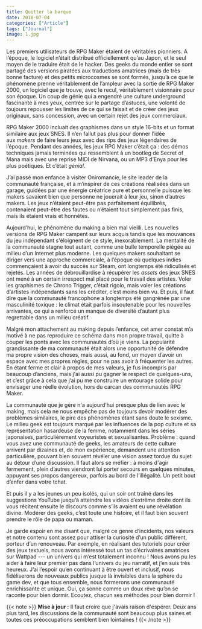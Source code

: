 ```yaml
---
title: Quitter la barque
date: 2018-07-04
categories: ["Article"]
tags: ["Journal"]
image: 1.jpg
---
```


Les premiers utilisateurs de RPG Maker étaient de véritables pionniers. A l’époque, le logiciel n’était distribué officiellement qu’au Japon, et le seul moyen de le traduire était de le hacker. Des geeks du monde entier se sont partagé des versions piratées aux traductions amatrices (mais de très bonne facture) et des petits microcosmes se sont formés, jusqu’à ce que le phénomène prenne véritablement de l’ampleur avec la sortie de RPG Maker 2000, un logiciel que je trouve, avec le recul, véritablement visionnaire pour son époque. Un coup de génie qui a engendré une culture underground fascinante à mes yeux, centrée sur le partage d’astuces, une volonté de toujours repousser les limites de ce qui se faisait et de créer des jeux originaux, sans concession, avec un certain rejet des jeux commerciaux.

RPG Maker 2000 incluait des graphismes dans un style 16-bits et un format similaire aux jeux SNES. Il n’en fallut pas plus pour donner l’idée aux *makers* de faire leurs jeux avec des rips des jeux légendaires de l’époque. Pendant des années, les jeux RPG Maker c’était ça : des démos techniques jamais terminées qui ressemblent à un bootleg de Secret of Mana mais avec une reprise MIDI de Nirvana, ou un MP3 d’Enya pour les plus poétiques. Et c’était *génial*.

J’ai passé mon enfance à visiter Oniromancie, le site leader de la communauté française, et à m’inspirer de ces créations réalisées dans un garage, guidées par une énergie créatrice pure et personnelle puisque les makers savaient bien que personne ne jouerait à leur jeu, sinon d’autres makers. Les jeux n’étaient peut-être pas parfaitement équilibrés, contenaient peut-être des fautes ou n’étaient tout simplement pas finis, mais ils étaient vrais et honnêtes.

Aujourd’hui, le phénomène du making a bien mal vieilli. Les nouvelles versions de RPG Maker campent sur leurs acquis tandis que les mouvances du jeu indépendant s'éloignent de ce style, inexorablement. La mentalité de la communauté stagne tout autant, comme une bulle temporelle piégée au milieu d’un Internet plus moderne. Les quelques makers souhaitant se diriger vers une approche commerciale, à l’époque où quelques indies commençaient à avoir du succès sur Steam, ont longtemps été ridiculisés et rejetés. Les années de débrouillardise à récupérer les *assets* des jeux SNES ont mené à un certain irrespect mal placé pour le travail des artistes. Voler les graphismes de Chrono Trigger, c’était rigolo, mais voler les créations d’artistes indépendants sans les créditer, c’est moins bien vu. Et puis, il faut dire que la communauté francophone a longtemps été gangrénée par une masculinité toxique : le climat était parfois insoutenable pour les nouvelles arrivantes, ce qui a renforcé un manque de diversité d’autant plus regrettable dans un milieu créatif.

Malgré mon attachement au making depuis l’enfance, cet amer constat m’a motivé à ne pas reproduire ce schéma dans mon propre travail, quitte à couper les ponts avec les communautés d’où je viens. La popularité grandissante de ma communauté était alors une opportunité de défendre ma propre vision des choses, mais aussi, au fond, un moyen d’avoir un espace avec mes propres règles, pour ne pas avoir à fréquenter les autres. En étant ferme et clair à propos de mes valeurs, je fus incompris par beaucoup d’anciens, mais j'ai aussi pu gagner le respect de quelques-uns, et c’est grâce à cela que j’ai pu me construire un entourage solide pour envisager une réelle évolution, hors du carcan des communautés RPG Maker.

La communauté que je gère n'a aujourd’hui presque plus de lien avec le making, mais cela ne nous empêche pas de toujours devoir modérer des problèmes similaires, le pire des phénomènes étant sans doute le sexisme. Le milieu geek est toujours marqué par les influences de la pop culture et sa représentation hasardeuse de la femme, notamment dans les séries japonaises, particulièrement voyeuristes et sexualisantes. Problème : quand vous avez une communauté de geeks, les amateurs de cette culture arrivent par dizaines et, de mon expérience, demandent une attention particulière, pouvant bien souvent révéler une vision assez tordue du sujet au détour d’une discussion. Il faut alors se méfier : à moins d'agir fermement, plein d’autres viendront lui porter secours en quelques minutes, appuyant ses propos dangereux, parfois au bord de l’illégalité. Un petit bout d’enfer dans votre tchat.

Et puis il y a les jeunes un peu isolés, qui un soir ont traîné dans les suggestions YouTube jusqu’à atteindre les vidéos d’extrême droite dont ils vous récitent ensuite le discours comme s’ils avaient eu une révélation divine. Modérer des geeks, c’est toute une histoire, et il faut bien souvent prendre le rôle de papa ou maman.

Je garde espoir en me disant que, malgré ce genre d’incidents, nos valeurs et notre contenu sont assez pour attiser la curiosité d’un public différent, porteur d’un renouveau. Par exemple, en réalisant des tutoriels pour créer des jeux textuels, nous avons intéressé tout un tas d’écrivaines amatrices sur Wattpad --- un univers qui m’est totalement inconnu ! Nous avons pu les aider à faire leur premier pas dans l’univers du jeu narratif, et j’en suis très heureux. J’ai l’espoir qu’en continuant à être ouvert et inclusif, nous fidéliserons de nouveaux publics jusque là invisibles dans la sphère du game dev, et que tous ensemble, nous formerons une communauté enrichissante et unique. Oui, ça sonne comme un doux rêve qu’on se raconte pour bien dormir. Ecoutez, chacun ses méthodes pour bien dormir !

{{< note >}}
**Mise à jour :** Il faut croire que j'avais raison d'espérer. Deux ans plus tard, les discussions de la communauté sont beaucoup plus saines et toutes ces préoccupations semblent bien lointaines !
{{< /note >}}
